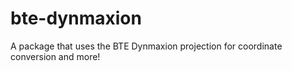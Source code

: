 # bte-dynmaxion

A package that uses the BTE Dynmaxion projection for coordinate conversion and more!